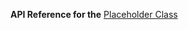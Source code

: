 
**API Reference for the** [Placeholder Class](https://docs.nativescript.org/api-reference/classes/_ui_placeholder_.placeholder)
